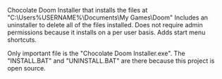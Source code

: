 Chocolate Doom Installer that installs the files at "C:\Users%USERNAME%\Documents\My Games\Doom"
Includes an uninstaller to delete all of the files installed.
Does not require admin permissions because it installs on a per user basis.
Adds start menu shortcuts.

Only important file is the "Chocolate Doom Installer.exe". The "INSTALL.BAT" and "UNINSTALL.BAT" are there because this project is open source.
